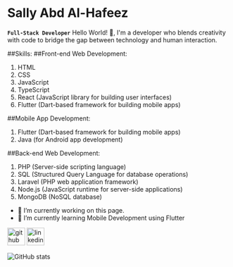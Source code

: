 # Sally Abd Al-Hafeez
**`Full-Stack Developer`**
Hello World! 👋, 
I'm a developer who blends creativity with code to bridge the gap between technology and human interaction.

##Skills: 
##Front-end Web Development:
1. HTML
2. CSS
3. JavaScript
4. TypeScript
5. React (JavaScript library for building user interfaces)
6. Flutter (Dart-based framework for building mobile apps)

##Mobile App Development:
1. Flutter (Dart-based framework for building mobile apps)
2. Java (for Android app development)

##Back-end Web Development:
1. PHP (Server-side scripting language)
2. SQL (Structured Query Language for database operations)
3. Laravel (PHP web application framework)
4. Node.js (JavaScript runtime for server-side applications)
5. MongoDB (NoSQL database)

- 🔭 I’m currently working on this page. 
- 🌱 I’m currently learning Mobile Development using Flutter  


[<img src='https://cdn.jsdelivr.net/npm/simple-icons@3.0.1/icons/github.svg' alt='github' height='40'>](https://github.com/sally-AH)  [<img src='https://cdn.jsdelivr.net/npm/simple-icons@3.0.1/icons/linkedin.svg' alt='linkedin' height='40'>](https://www.linkedin.com/in/sally-abd-alhafeez/)  

![GitHub stats](https://github-readme-stats.vercel.app/api?username=sally-AH&show_icons=true)  

